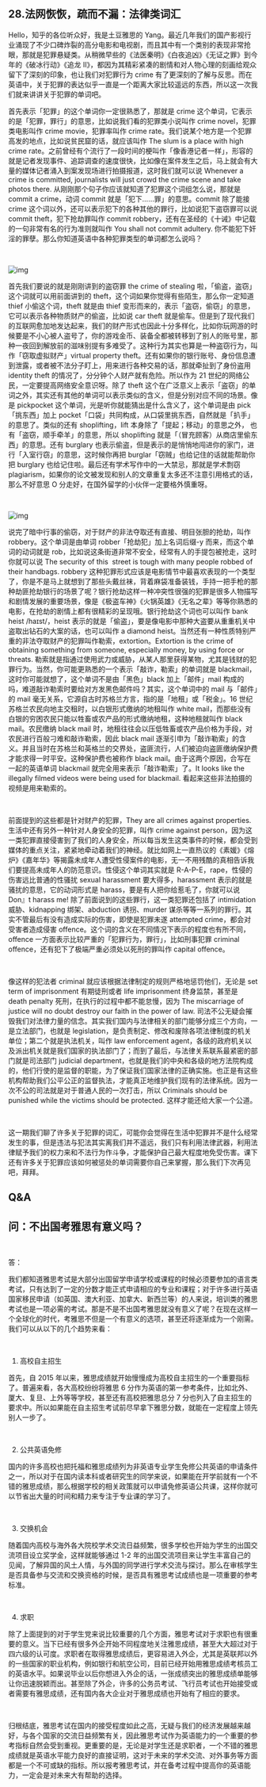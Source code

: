 ## 28.法网恢恢，疏而不漏：法律类词汇
Hello，知乎的各位听众好，我是土豆雅思的 Yang。最近几年我们的国产影视行业涌现了不少口碑炸裂的高分电影和电视剧，而且其中有一个类别的表现非常抢眼，那就是犯罪悬疑类。从稍微早些的《法医秦明》《白夜追凶》《无证之罪》到今年的《破冰行动》《追龙 II》，都因为其精彩紧凑的剧情和对人物心理的刻画给观众留下了深刻的印象，也让我们对犯罪行为 crime 有了更深刻的了解与反思。而在英语中，关于犯罪的表达似乎一直是一个距离大家比较遥远的东西，所以这一次我们就来讲讲关于犯罪的单词吧。 


首先表示「犯罪」的这个单词你一定很熟悉了，那就是 crime 这个单词，它表示的是「犯罪，罪行」的意思，比如说我们看的犯罪类小说叫作 crime novel，犯罪类电影叫作 crime movie，犯罪率叫作 crime rate。我们说某个地方是一个犯罪高发的地点，比如说贫民窟的话，就应该叫作 The slum is a place with high crime rate。之前曾经有个流行了一段时间的梗叫作「像香港记者一样」，形容的就是记者发现事件、追踪调查的速度很快，比如像在案件发生之后，马上就会有大量的媒体记者涌入到案发现场进行拍摄报道，这时我们就可以说 Whenever a crime is committed, journalists will just crowd the crime scene and take photos there. 从刚刚那个句子你应该就知道了犯罪这个词组怎么说，那就是 commit a crime，动词 commit 就是「犯下……罪」的意思。commit 除了能接 crime 这个词以外，还可以表示犯下的各种其他的罪行，比如说犯下盗窃罪可以说 commit theft，犯下抢劫罪叫作 commit robbery，还有在圣经的《十诫》中记载的一句非常有名的行为准则就叫作 You shall not commit adultery. 你不能犯下奸淫的罪孽。那么你知道英语中各种犯罪类型的单词都怎么说吗？


 


![img](https://pic3.zhimg.com/v2-16a6ab1abb2d9dd20ecb59b72ecee803.webp)

首先我们要说的就是刚刚讲到的盗窃罪 the crime of stealing 啦，「偷盗，盗窃」这个词就可以用前面讲到的 theft，这个词如果你觉得有些陌生，那么你一定知道 thief 小偷这个词，theft 就是由 thief 变形而来的，表示「盗窃，偷窃」的意思，它可以表示各种物质财产的偷盗，比如说 car theft 就是偷车。但是到了现代我们的互联网愈加地发达起来，我们的财产形式也因此十分多样化，比如你玩网游的时候要是不小心被人盗号了，你的游戏金币、装备全都被转移到了别人的账号里，那种一夜回到解放前的滋味别提有多难受了。这种行为其实也算是一种盗窃行为，叫作「窃取虚拟财产」virtual property theft。还有如果你的银行账号、身份信息遭到泄露，或者被不法分子盯上，用来进行各种交易的话，那就牵扯到了身份盗用 identity theft 的情况了，分分钟个人财产就有危险。所以作为 21 世纪的网络公民，一定要提高网络安全意识呀。除了 theft 这个在广泛意义上表示「盗窃」的单词之外，其实还有其他的单词可以表示类似的含义，但是分别对应不同的场景。像是 pickpocket 这个单词，光是听你就能猜出是什么含义了，这个单词是由 pick「挑东西」加上 pocket「口袋」共同构成，从口袋里挑东西，自然就是「扒手」的意思了。类似的还有 shoplifting，lift 本身除了「提起；移动」的意思之外， 也有「盗窃，顺手牵羊」的意思，所以 shoplifting 就是「（冒充顾客）从商店里偷东西」的意思。还有 burglary 也表示偷盗，但是表示的是悄悄地闯进你的家门，进行「入室行窃」的意思，这时候你再把 burglar「窃贼」也给记住的话就能帮助你把 burglary 也给记住啦。最后还有学术写作中的一大禁忌，那就是学术剽窃 plagiarism，如果你的论文被发现和别人的文章重复太多还不注意引用格式的话，那么不好意思 O 分走好，在国外留学的小伙伴一定要格外慎重呀。


 


![img](https://pic1.zhimg.com/v2-dabd0c537a14f9eeff9c0a8c4d00de66.webp)

说完了暗中行事的偷窃，对于财产的非法夺取还有直接、明目张胆的抢劫，叫作 robbery。这个单词是由单词 robber「抢劫犯」加上名词后缀-y 而来，而这个单词的动词就是 rob，比如说这条街道非常不安全，经常有人的手提包被抢走，这时你就可以说 The security of this  street is tough with many people robbed of their handbags. robbery 这种犯罪形式应该是电影情节中最喜欢表现的一个类型了，你是不是马上就想到了那些头戴丝袜，背着麻袋准备装钱，手持一把手枪的那种劫匪抢劫银行的场景了呢？银行抢劫这样一种冲突性很强的犯罪是很多人物描写和剧情发展的重要场景，像是《极盗车神》《火锅英雄》《无名之辈》等等你熟悉的电影，在抢劫的剧情上都有很精彩的呈现哦。银行抢劫这个词也可以叫作 bank heist /haɪst/，heist 表示的就是「偷盗」，要是像电影中那种大盗要从重重机关中盗取出钻石的大案的话，也可以叫作 a diamond heist。当然还有一种性质特别严重的非法夺取财产的犯罪叫作勒索，extortion。Extortion is the crime of obtaining something from someone, especially money, by using force or threats. 勒索就是指通过使用武力或威胁，从某人那里获得某物，尤其是钱财的犯罪行为。当然，你可能更熟悉的一个表示「敲诈，勒索」的单词就是 blackmail，这时你可能就想了，这个单词不是由「黑色」black 加上「邮件」mail 构成的吗，难道敲诈勒索时要给对方发黑色邮件吗？其实，这个单词中的 mail 与「邮件」的 mail 毫无关系，它源自古时苏格兰方言，指的是「地租」或「税金」。16 世纪苏格兰农民向地主交租时，以白银形式缴纳的地租叫作 white mail，而那些没有白银的穷困农民只能以牲畜或农产品的形式缴纳地租，这种地租就叫作 black mail。农民缴纳 black mail 时，地租往往会以压低牲畜或农产品价格为手段，对农民进行百般刁难和敲诈勒索，因此 black mail 逐渐引申为「敲诈勒索」的含义。并且当时在苏格兰和英格兰的交界处，盗匪流行，人们被迫向盗匪缴纳保护费才能求得一时平安。这种保护费也被称作 black mail。由于这两个原因，合写在一起的英语单词 blackmail 就完全用来表示「敲诈勒索」了。It looks like the illegally filmed videos were being used for blackmail. 看起来这些非法拍摄的视频是用来勒索的。


 


前面提到的这些都是针对财产的犯罪，They are all crimes against properties. 生活中还有另外一种针对人身安全的犯罪，叫作 crime against person，因为这一类犯罪直接侵害到了我们的人身安全，所以每当发生这类事件的时候，都会受到媒体的重点关注，紧紧地牵动着我们的神经。就比如网上一直热议的《素媛》《熔炉》《嘉年华》等揭露未成年人遭受性侵案件的电影，无一不用残酷的真相告诉我们要提高未成年人的防范意识。性侵这个单词其实就是 R-A-P-E，rape，性侵的伤害远比普通的性骚扰 sexual harassment 要大得多，harassment 表示的就是骚扰的意思，它的动词形式是 harass，要是有人把你给惹毛了，你就可以说 Don』t harass me! 除了前面说到的这些罪行，这一类犯罪还包括了 intimidation 威胁、kidnapping 绑架、abduction 诱拐、murder 谋杀等等一系列的罪行。其实不管最后有没有造成实际的伤害，即使是犯罪未遂 attempted crime，都会对受害者造成侵害 offence。这个词的含义在不同情况下表示的程度也有所不同，offence 一方面表示比较严重的「犯罪行为，罪行」，比如刑事犯罪 criminal offence，还有犯下了极端严重必须处以死刑的罪叫作 capital offence。


 


像这样的犯法者 criminal 就应该根据法律制定的规则严格地惩罚他们，无论是 set term of imprisonment 有期徒刑或者 life imprisonment 终身监禁，甚至是 death penalty 死刑，在执行的过程中都不能怠慢，因为 The miscarriage of justice will no doubt destroy our faith in the power of law. 司法不公无疑会摧毁我们对法律力量的信念。其实我们国内与法律相关的部门能够分成三个方向，一是立法部门，也就是 legislation，是负责制定、修改和废除各项法律制度的机关单位；第二个就是执法机关，叫作 law enforcement agent，各级的政府机关以及派出机关就是我们国家的执法部门了；而到了最后，与法律关系联系最紧密的部门就是司法部门 judicial department，也就是我们的中央和各级的地方法院构成的，他们行使的是监督的职能，为了保证我们国家法律的正确实施。也正是有这些机构帮助我们公平公正的监督执法，才能真正地维护我们现有的法律系统。因为一次不公的司法就是对于普通人民的一次打击，所以 Criminals should be punished while the victims should be protected. 这样才能还给大家一个公道。


 


这一期我们聊了许多关于犯罪的词汇，可能你会觉得在生活中犯罪并不是什么经常发生的事，但是违法与犯法其实离我们并不遥远，我们只有利用法律武器，利用法律赋予我们的权力来和不法行为作斗争，才能保护自己最大程度地免受伤害。课下还有许多关于犯罪应该如何被惩处的单词需要你自己来掌握，那么我们下次再见吧，拜拜。


  




Q&A
---


问：不出国考雅思有意义吗？
-------------


 


答：


我们都知道雅思考试是大部分出国留学申请学校或课程的时候必须要参加的语言类考试，只有达到了一定的分数才能正式申请相应的专业和课程；对于许多进行英语国家移民申请（如英国、澳大利亚、加拿大、新西兰等）的人来说，培训类的雅思考试也是一项必需的考试。那是不是不出国考雅思就没有意义了呢？在现在这样一个全球化的时代，考雅思不但是一个有意义的选项，甚至还将逐渐成为一个刚需。我们可以从以下的几个趋势来看：


 


1. 高校自主招生


首先，自 2015 年以来，雅思成绩就开始慢慢成为高校自主招生的一个重要指标了。普遍来看，各大高校纷纷将雅思 6 分作为英语的第一参考条件，比如北外、厦大、复旦、上外等等学校，甚至还有高校把雅思总分 7 分也列入了自主招生的要求中。所以如果能在自主招生考试前尽早拿下雅思分数，就能在一定程度上领先别人一步了。


 


2. 公共英语免修


国内的许多高校也把托福和雅思成绩列为非英语专业学生免修公共英语的申请条件之一，所以对于在国内读本科或者研究生的同学来说，如果能在开学前就有一个不错的雅思成绩，那么根据学校的相关政策就可以申请免修英语公共课，这样你就可以节省出大量的时间和精力来专注于专业课的学习了。


 


3. 交换机会


随着国内高校与海外各大院校学术交流日益频繁，很多学校也开始为学生的出国交流项目设立奖学金，这样就能够通过 1-2 年的出国交流项目来让学生丰富自己的见闻，了解异国的风土人情，与外国的同学进行学术交流与探讨。那么在审核学生是否具备参与交流和交换资格的时候，是否具有雅思考试成绩也是一项重要的参考标准。


 


4. 求职


除了上面提到的对于学生党来说比较重要的几个方面，雅思考试对于求职也有很重要的意义。当下已经有很多外企开始不同程度地关注雅思成绩，甚至大大超过对于四六级的认可度。求职者在取得雅思成绩后，更容易进入外企，尤其是英联邦以外的一些国家的职业机构，例如银行和航空公司，目前已经开始用雅思成绩考核员工的英语水平。如果说毕业以后你想进入外企的话，一张成绩突出的雅思成绩单能够让你迅速脱颖而出。甚至除了外企，许多的公务员考试、飞行员考试也开始接受或者需要有雅思成绩，还有国内各大企业对于雅思成绩也开始有了相应的要求。


 


归根结底，雅思考试在国内的接受程度如此之高，无疑与我们的经济发展越来越好，与各个国家的交流日益频繁有关，因此雅思考试作为英语能力的一个重要的参考指标自然会受到重视。更重要的是，无论是对学生还是求职者，一个不错的雅思成绩就是英语水平能力良好的直接证明，这对于未来的学术交流、对外事务等方面都是一个不可或缺的指标。所以报考雅思考试，并在备考过程中提高你的英语能力，一定会是对未来大有帮助的选择。

